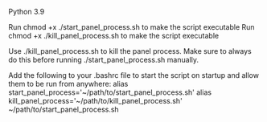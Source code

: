 Python 3.9

Run chmod +x ./start_panel_process.sh to make the script executable
Run chmod +x ./kill_panel_process.sh to make the script executable

Use ./kill_panel_process.sh to kill the panel process. Make sure to always do this before running ./start_panel_process.sh manually.

Add the following to your .bashrc file to start the script on startup and allow them to be run from anywhere:
alias start_panel_process='~/path/to/start_panel_process.sh'
alias kill_panel_process='~/path/to/kill_panel_process.sh'
~/path/to/start_panel_process.sh
